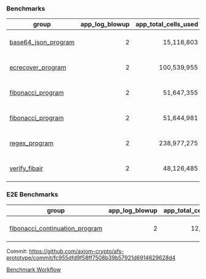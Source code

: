 ### Benchmarks
| group | app_log_blowup | app_total_cells_used | app_total_cycles | app_total_proof_time_ms | leaf_log_blowup | leaf_total_cells_used | leaf_total_cycles | leaf_total_proof_time_ms | instance | alloc |
|---|---|---|---|---|---|---|---|---|---|---|
| [ base64_json_program ](https://github.com/axiom-crypto/afs-prototype/blob/gh-pages/benchmarks-pr/977/individual/base64_json-2-2-1048476-64cpu-linux-arm64-mimalloc.md) | <div style='text-align: right'> 2 </div>  | <div style='text-align: right'> 15,116,803 </div>  | <div style='text-align: right'> 217,347 </div>  | <div style='text-align: right'> 2,658.0 </div>  | <div style='text-align: right'> 2 </div>  | <div style='text-align: right'> 881,896,275 </div>  | <div style='text-align: right'> 6,778,431 </div>  | <div style='text-align: right'> 49,523.0 </div>  | 64cpu-linux-arm64 | mimalloc |
| [ ecrecover_program ](https://github.com/axiom-crypto/afs-prototype/blob/gh-pages/benchmarks-pr/977/individual/ecrecover-2-2-1048476-64cpu-linux-arm64-mimalloc.md) | <div style='text-align: right'> 2 </div>  | <div style='text-align: right'> 100,539,955 </div>  | <div style='text-align: right'> 1,502,571 </div>  | <div style='text-align: right'> 10,470.0 </div>  | <div style='text-align: right'> - </div>  | <div style='text-align: right'> - </div>  | <div style='text-align: right'> - </div>  | <div style='text-align: right'> - </div>  | 64cpu-linux-arm64 | mimalloc |
| [ fibonacci_program ](https://github.com/axiom-crypto/afs-prototype/blob/gh-pages/benchmarks-pr/977/individual/fibonacci-2-2-1048476-64cpu-linux-arm64-mimalloc.md) | <div style='text-align: right'> 2 </div>  | <div style='text-align: right'> 51,647,355 </div>  | <div style='text-align: right'> 1,500,219 </div>  | <div style='text-align: right'> 6,652.0 </div>  | <div style='text-align: right'> 2 </div>  | <div style='text-align: right'> 461,433,353 </div>  | <div style='text-align: right'> 3,508,167 </div>  | <div style='text-align: right'> 36,090.0 </div>  | 64cpu-linux-arm64 | mimalloc |
| [ fibonacci_program ](https://github.com/axiom-crypto/afs-prototype/blob/gh-pages/benchmarks-pr/977/individual/fibonacci-2-2-1048476-64cpu-linux-x64-jemalloc.md) | <div style='text-align: right'> 2 </div>  | <div style='text-align: right'> 51,644,981 </div>  | <div style='text-align: right'> 1,500,219 </div>  | <div style='text-align: right'> 6,957.0 </div>  | <div style='text-align: right'> 2 </div>  | <div style='text-align: right'> 461,418,873 </div>  | <div style='text-align: right'> 3,506,775 </div>  | <div style='text-align: right'> 36,020.0 </div>  | 64cpu-linux-x64 | jemalloc |
| [ regex_program ](https://github.com/axiom-crypto/afs-prototype/blob/gh-pages/benchmarks-pr/977/individual/regex-2-2-1048476-64cpu-linux-arm64-mimalloc.md) | <div style='text-align: right'> 2 </div>  | <div style='text-align: right'> 238,977,275 </div>  | <div style='text-align: right'> 4,190,904 </div>  | <div style='text-align: right'> 27,051.0 </div>  | <div style='text-align: right'> 2 </div>  | <div style='text-align: right'> 942,137,819 </div>  | <div style='text-align: right'> 7,309,598 </div>  | <div style='text-align: right'> 70,117.0 </div>  | 64cpu-linux-arm64 | mimalloc |
| [ verify_fibair ](https://github.com/axiom-crypto/afs-prototype/blob/gh-pages/benchmarks-pr/977/individual/verify_fibair-2-2-1048476-64cpu-linux-arm64-mimalloc.md) | <div style='text-align: right'> 2 </div>  | <div style='text-align: right'> 48,126,485 </div>  | <div style='text-align: right'> 198,569 </div>  | <div style='text-align: right'> 5,721.0 </div>  | <div style='text-align: right'> - </div>  | <div style='text-align: right'> - </div>  | <div style='text-align: right'> - </div>  | <div style='text-align: right'> - </div>  | 64cpu-linux-arm64 | mimalloc |

### E2E Benchmarks
| group | app_log_blowup | app_total_cells_used | app_total_cycles | app_total_proof_time_ms | leaf_log_blowup | leaf_total_cells_used | leaf_total_cycles | leaf_total_proof_time_ms | root_log_blowup | root_total_cells_used | root_total_cycles | root_total_proof_time_ms | internal_log_blowup | internal_total_cells_used | internal_total_cycles | internal_total_proof_time_ms | instance | alloc |
|---|---|---|---|---|---|---|---|---|---|---|---|---|---|---|---|---|---|---|
| [ fibonacci_continuation_program ](https://github.com/axiom-crypto/afs-prototype/blob/gh-pages/benchmarks-pr/977/individual/fib_e2e-2-2-2-2-1000000-64cpu-linux-arm64-mimalloc.md) | <div style='text-align: right'> 2 </div>  | <div style='text-align: right'> 12,291,525 </div>  | <div style='text-align: right'> 12,000,219 </div>  | <div style='text-align: right'> 38,466.0 </div>  | <div style='text-align: right'> 2 </div>  | <div style='text-align: right'> 144,257,946 </div>  | <div style='text-align: right'> 3,638,408 </div>  | <div style='text-align: right'> 73,710.0 </div>  | <div style='text-align: right'> 2 </div>  | <div style='text-align: right'> 989,353,788 </div>  | <div style='text-align: right'> 24,162,705 </div>  | <div style='text-align: right'> 90,179.0 </div>  | <div style='text-align: right'> 2 </div>  | <div style='text-align: right'> 860,122,845 </div>  | <div style='text-align: right'> 21,793,872 </div>  | <div style='text-align: right'> 80,297.0 </div>  | 64cpu-linux-arm64 | mimalloc |


Commit: https://github.com/axiom-crypto/afs-prototype/commit/fc955dfd9f58ff7508b39b57921d6914629628d4

[Benchmark Workflow](https://github.com/axiom-crypto/afs-prototype/actions/runs/12243737321)
